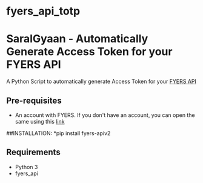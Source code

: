 # fyers_api_totp

# SaralGyaan - Automatically Generate Access Token for your FYERS API

A Python Script to automatically generate Access Token for your [FYERS API](https://fyers.in?id=XS12141)

## Pre-requisites
* An account with FYERS. If you don't have an account, you can open the same using this [link](https://open-an-account.fyers.in/?id=XS12141)

##INSTALLATION:
*pip install fyers-apiv2

## Requirements
* Python 3
* fyers_api
